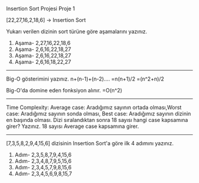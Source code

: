Insertion Sort Projesi
Proje 1

[22,27,16,2,18,6] -> Insertion Sort

Yukarı verilen dizinin sort türüne göre aşamalarını yazınız.
1. Aşama- 2,27,16,22,18,6
2. Aşama- 2,6,16,22,18,27
3. Aşama- 2,6,16,22,18,27
4. Aşama- 2,6,16,18,22,27

-----------------------------------------------------------------

Big-O gösterimini yazınız.
n+(n-1)+(n-2)....
=n(n+1)/2
=(n^2+n)/2

Big-O'da domine eden fonksiyon alınır.
=O(n^2)

-----------------------------------------------------------------

Time Complexity: Average case: Aradığımız sayının ortada olması,Worst case: Aradığımız sayının sonda olması, Best case: Aradığımız sayının dizinin en başında olması.
Dizi sıralandıktan sonra 18 sayısı hangi case kapsamına girer? Yazınız.
18 sayısı Average case kapsamına girer.

-----------------------------------------------------------------


[7,3,5,8,2,9,4,15,6] dizisinin Insertion Sort'a göre ilk 4 adımını yazınız.
1. Adım- 2,3,5,8,7,9,4,15,6
2. Adım- 2,3,4,8,7,9,5,15,6
3. Adım- 2,3,4,5,7,9,8,15,6
4. Adım- 2,3,4,5,6,9,8,15,7
